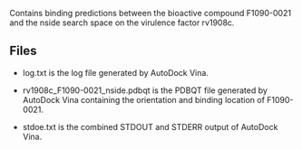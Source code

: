 Contains binding predictions between the bioactive compound F1090-0021 and the nside search space on the virulence factor rv1908c.

## Files

- log.txt is the log file generated by AutoDock Vina.

- rv1908c_F1090-0021_nside.pdbqt is the PDBQT file generated by AutoDock Vina containing the orientation and binding location of F1090-0021.

- stdoe.txt is the combined STDOUT and STDERR output of AutoDock Vina.


